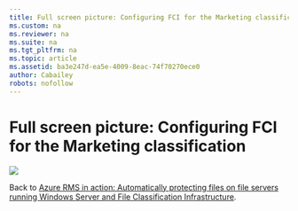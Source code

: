 ```yaml
---
title: Full screen picture: Configuring FCI for the Marketing classification
ms.custom: na
ms.reviewer: na
ms.suite: na
ms.tgt_pltfrm: na
ms.topic: article
ms.assetid: ba3e247d-ea5e-4009-8eac-74f70270ece0
author: Cabailey
robots: nofollow
---
```

# Full screen picture: Configuring FCI for the Marketing classification
![](/Image/AzRMS_ExampleFCI_Configuration.png)

Back to [Azure RMS in action: Automatically protecting files on file servers running Windows Server and File Classification Infrastructure](http://technet.microsoft.com/library/jj585026.aspx).

